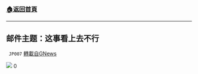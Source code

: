 ###  [:house:返回首頁](https://github.com/ourhimalayas/txt)
---

## 邮件主题：这事看上去不行
` JP007` [轉載自GNews](https://gnews.org/zh-hans/522509/)

![]()![](https://gnews-media-offload.s3.amazonaws.com/wp-content/uploads/2020/11/03093337/%E9%82%AE%E4%BB%B6%E4%B8%BB%E9%A2%98%EF%BC%9A%E8%BF%99%E4%BA%8B%E7%9C%8B%E4%B8%8A%E5%8E%BB%E4%B8%8D%E8%A1%8C-1.png)
0
